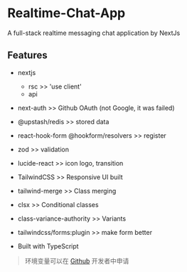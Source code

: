 # Realtime-Chat-App

A full-stack realtime messaging chat application by NextJs

## Features

- nextjs
  - rsc >> 'use client'
  - api 

- next-auth >> Github OAuth (not Google, it was failed)
- @upstash/redis >> stored data
- react-hook-form @hookform/resolvers >> register
- zod >> validation

- lucide-react >> icon logo, transition
- TailwindCSS >> Responsive UI built
- tailwind-merge >> Class merging
- clsx >> Conditional classes
- class-variance-authority >> Variants
- tailwindcss/forms:plugin >> make form better 

- Built with TypeScript


> 环境变量可以在 [Github](https://github.com/settings/applications/new) 开发者中申请